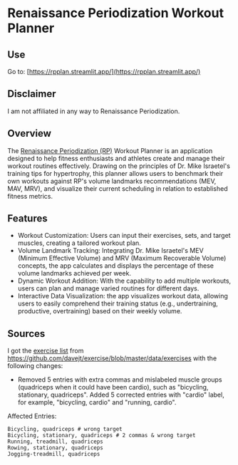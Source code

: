 # Renaissance Periodization Workout Planner

## Use

Go to: [https://rpplan.streamlit.app/](https://rpplan.streamlit.app/)

## Disclaimer

I am not affiliated in any way to Renaissance Periodization.

## Overview

The [Renaissance Periodization (RP)](https://rpstrength.com/) Workout Planner is an application designed to help fitness enthusiasts and athletes create and manage their workout routines effectively. Drawing on the principles of Dr. Mike Israetel's training tips for hypertrophy, this planner allows users to benchmark their own workouts against RP's volume landmarks recommendations (MEV, MAV, MRV), and visualize their current scheduling in relation to established fitness metrics.

## Features

- Workout Customization: Users can input their exercises, sets, and target muscles, creating a tailored workout plan.
- Volume Landmark Tracking: Integrating Dr. Mike Israetel's MEV (Minimum Effective Volume) and MRV (Maximum Recoverable Volume) concepts, the app calculates and displays the percentage of these volume landmarks achieved per week.
- Dynamic Workout Addition: With the capability to add multiple workouts, users can plan and manage varied routines for different days.
- Interactive Data Visualization: the app visualizes workout data, allowing users to easily comprehend their training status (e.g., undertraining, productive, overtraining) based on their weekly volume.

## Sources

I got the [exercise list](exerciselist.txt) from <https://github.com/davejt/exercise/blob/master/data/exercises> with the following changes:

- Removed 5 entries with extra commas and mislabeled muscle groups (quadriceps when it could have been cardio), such as "bicycling, stationary, quadriceps". Added 5 corrected entries with "cardio" label, for example, "bicycling, cardio" and "running, cardio".

Affected Entries:

```
Bicycling, quadriceps # wrong target
Bicycling, stationary, quadriceps # 2 commas & wrong target
Running, treadmill, quadriceps
Rowing, stationary, quadriceps
Jogging-treadmill, quadriceps
```
